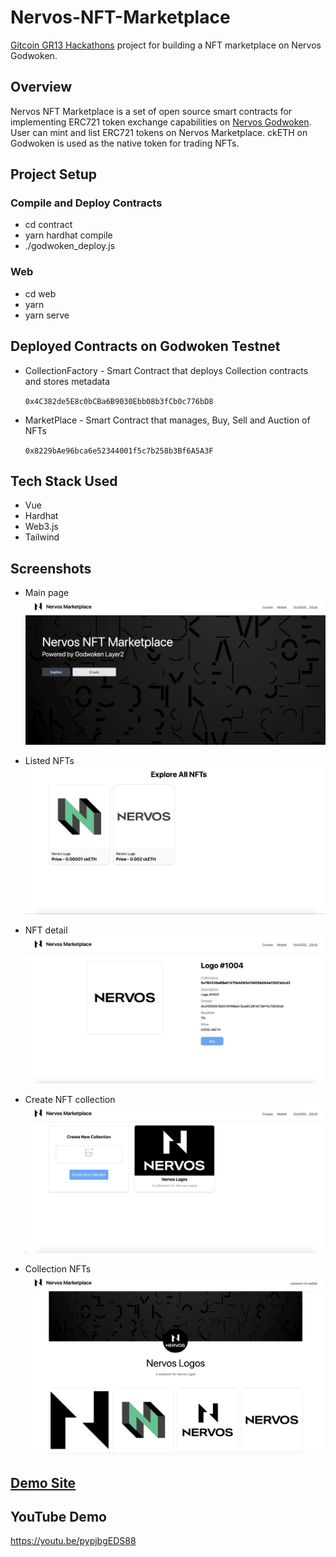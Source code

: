 # Nervos-NFT-Marketplace
[Gitcoin GR13 Hackathons](https://gitcoin.co/issue/nervosnetwork/grants/21/100027878) project for building a NFT marketplace on Nervos Godwoken.

## Overview
 Nervos NFT Marketplace is a set of open source smart contracts for implementing ERC721 token exchange capabilities on [Nervos Godwoken](https://www.nervos.org/godwoken). User can mint and list ERC721 tokens on Nervos Marketplace. ckETH on Godwoken is used as the native token for trading NFTs.




## Project Setup 
### Compile and Deploy Contracts 
- cd contract
- yarn hardhat compile
- ./godwoken_deploy.js

### Web
- cd web
- yarn 
- yarn serve




## Deployed Contracts on Godwoken Testnet
- CollectionFactory - Smart Contract that deploys Collection contracts and stores metadata
  
    `0x4C382de5E8c0bCBa6B9030Ebb08b3fCb0c776bD8`             
        
- MarketPlace - Smart Contract that manages, Buy, Sell and Auction of NFTs
    
    `0x8229bAe96bca6e52344001f5c7b258b3Bf6A5A3F`
## Tech Stack Used
 - Vue
 - Hardhat
 - Web3.js
 - Tailwind

## Screenshots
- Main page
![](./cod/../doc/homepage.jpg)

- Listed NFTs
![](./cod/../doc/list_nft.jpg)

- NFT detail
![](./cod/../doc/nft.png)

- Create NFT collection
![](./cod/../doc/create_collection.jpg)

- Collection NFTs
![](./cod/../doc/collection.jpg)


## [Demo Site](http://47.240.61.73/)


## YouTube Demo

https://youtu.be/pypjbgEDS88
